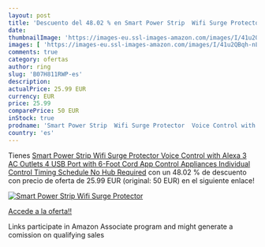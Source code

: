 ```yaml
---
layout: post
title: 'Descuento del 48.02 % en Smart Power Strip  Wifi Surge Protector '
date: 
thumbnailImage: 'https://images-eu.ssl-images-amazon.com/images/I/41u2QBqh-nL._SL200_.jpg'
images: [ 'https://images-eu.ssl-images-amazon.com/images/I/41u2QBqh-nL._SL200_.jpg' ]
comments: true
category: ofertas
author: ring
slug: 'B07H811RWP-es'
description:
actualPrice: 25.99 EUR
currency: EUR
price: 25.99
comparePrice: 50 EUR
inStock: true
prodname: 'Smart Power Strip  Wifi Surge Protector  Voice Control with Alexa  3 AC Outlets 4 USB Port with 6-Foot Cord  App Control Appliances  Individual Control  Timing Schedule  No Hub Required'
country: 'es'
---
```


Tienes [Smart Power Strip  Wifi Surge Protector  Voice Control with Alexa  3 AC Outlets 4 USB Port with 6-Foot Cord  App Control Appliances  Individual Control  Timing Schedule  No Hub Required](https://www.amazon.es/dp/B07H811RWP/?tag=tolees-21) con un 48.02 % de descuento con precio de oferta de 25.99 EUR (original: 50 EUR) en el siguiente enlace!

[![Smart Power Strip  Wifi Surge Protector ](https://images-eu.ssl-images-amazon.com/images/I/41u2QBqh-nL._SL200_.jpg)](https://www.amazon.es/dp/B07H811RWP/?tag=tolees-21)

[Accede a la oferta!!](https://www.amazon.es/dp/B07H811RWP/?tag=tolees-21)

Links participate in Amazon Associate program and might generate a comission on qualifying sales


